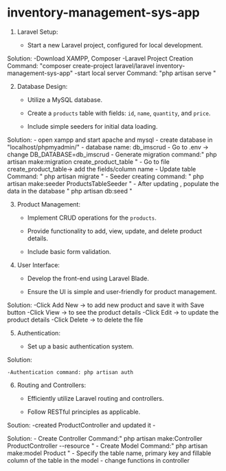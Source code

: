 # inventory-management-sys-app

1. Laravel Setup:

   - Start a new Laravel project, configured for local development.

Solution:
	-Download XAMPP, Composer
	-Laravel Project Creation Command: "composer create-project laravel/laravel inventory-management-sys-app"
	-start local server Command: "php artisan serve " 


2. Database Design:

   - Utilize a MySQL database.

   - Create a `products` table with fields: `id`, `name`, `quantity`, and `price`.

   - Include simple seeders for initial data loading.

Solution: 
	- open xampp and start apache and mysql
	- create database in "localhost/phpmyadmin/"
	- database name: db_imscrud
	- Go to .env -> change DB_DATABASE=db_imscrud
	- Generate migration command:" php artisan make:migration create_product_table "
	- Go to file create_product_table-> add the fields/column name
	- Update table Command: " php artisan migrate "
	- Seeder creating command: " php artisan make:seeder ProductsTableSeeder "
	- After updating , populate the data in the database  " php artisan db:seed "  

3. Product Management:

   - Implement CRUD operations for the `products`.

   - Provide functionality to add, view, update, and delete product details.

   - Include basic form validation.


4. User Interface:

   - Develop the front-end using Laravel Blade.

   - Ensure the UI is simple and user-friendly for product management.

Solution:
	-Click Add New -> to add new product and save it with Save button
	-Click View -> to see the product details
	-Click Edit -> to update the product details
	-Click Delete -> to delete the file


5. Authentication:

   - Set up a basic authentication system.

Solution: 
	
	-Authentication command: php artisan auth



6. Routing and Controllers:

   - Efficiently utilize Laravel routing and controllers.

   - Follow RESTful principles as applicable.

Soution:
	-created ProductController and updated it
	-

Solution: 
	 - Create Controller Command:" php artisan make:Controller ProductController --resource "
	 - Create Model Command:" php artisan make:model Product "
	 - Specify the table name, primary key and fillable column of the table in the model
	 - change functions in controller 


